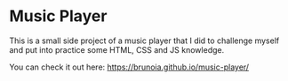 # Music Player

This is a small side project of a music player that I did to challenge myself and put into practice some HTML, CSS and JS knowledge.

You can check it out here: https://brunoia.github.io/music-player/
